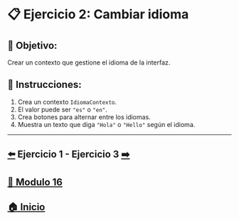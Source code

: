 # 📋 Ejercicio 2: Cambiar idioma

## 🎯 Objetivo:
Crear un contexto que gestione el idioma de la interfaz.

## 📝 Instrucciones:
1. Crea un contexto `IdiomaContexto`.
2. El valor puede ser `"es"` o `"en"`.
3. Crea botones para alternar entre los idiomas.
4. Muestra un texto que diga `"Hola"` o `"Hello"` según el idioma.
---

## [⬅️](../Ejercicios/Ejercicio_1.md) Ejercicio 1 - Ejercicio 3 [➡️](../Ejercicios/Ejercicio_3.md) 
## [📄 Modulo 16](../Modulo_16.md)
## [🏠 Inicio](../../README.md)
